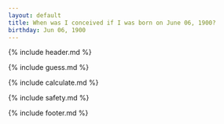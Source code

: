 ```yaml
---
layout: default
title: When was I conceived if I was born on June 06, 1900?
birthday: Jun 06, 1900
---
```


{% include header.md %}

{% include guess.md %}

{% include calculate.md %}

{% include safety.md %}

{% include footer.md %}



